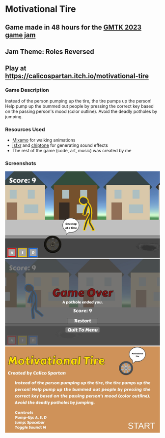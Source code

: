 # Motivational Tire
## Game made in 48 hours for the [GMTK 2023 game jam](https://itch.io/jam/gmtk-2023)
## Jam Theme: Roles Reversed

## Play at https://calicospartan.itch.io/motivational-tire

### Game Description
Instead of the person pumping up the tire, the tire pumps up the person! Help pump up the bummed out people by pressing the correct key based on the passing person's mood (color outline). Avoid the deadly potholes by jumping.

### Resources Used
- [Mixamo](https://www.mixamo.com/#/) for walking animations
- [jsfxr](https://sfxr.me/) and [chiptone](https://sfbgames.itch.io/chiptone) for generating sound effects
- The rest of the game (code, art, music) was created by me

### Screenshots
![Screenshot1](./Screenshots/Gmtk2023-Screenshot1.JPG)
![Screenshot2](./Screenshots/Gmtk2023-Screenshot2.JPG)
![Screenshot3](./Screenshots/Gmtk2023-Screenshot4.JPG)
